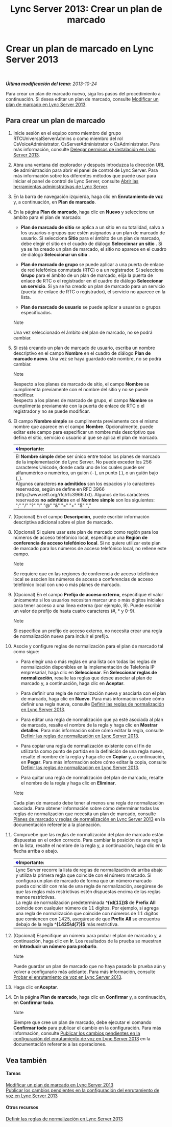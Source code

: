 ﻿---
title: 'Lync Server 2013: Crear un plan de marcado'
TOCTitle: Crear un plan de marcado
ms:assetid: d2fef3d0-7e78-4591-b712-d62ac71d71a5
ms:mtpsurl: https://technet.microsoft.com/es-es/library/Gg398909(v=OCS.15)
ms:contentKeyID: 48276775
ms.date: 01/07/2017
mtps_version: v=OCS.15
ms.translationtype: HT
---

# Crear un plan de marcado en Lync Server 2013

 

_**Última modificación del tema:** 2013-10-24_

Para crear un plan de marcado nuevo, siga los pasos del procedimiento a continuación. Si desea editar un plan de marcado, consulte [Modificar un plan de marcado en Lync Server 2013](lync-server-2013-modify-a-dial-plan.md).

## Para crear un plan de marcado

1.  Inicie sesión en el equipo como miembro del grupo RTCUniversalServerAdmins o como miembro del rol CsVoiceAdministrator, CsServerAdministrator o CsAdministrator. Para más información, consulte [Delegar permisos de instalación en Lync Server 2013](lync-server-2013-delegate-setup-permissions.md).

2.  Abra una ventana del explorador y después introduzca la dirección URL de administración para abrir el panel de control de Lync Server. Para más información sobre los diferentes métodos que puede usar para iniciar el panel de control de Lync Server, consulte [Abrir las herramientas administrativas de Lync Server](lync-server-2013-open-lync-server-administrative-tools.md).

3.  En la barra de navegación izquierda, haga clic en **Enrutamiento de voz** y, a continuación, en **Plan de marcado**.

4.  En la página **Plan de marcado**, haga clic en **Nuevo** y seleccione un ámbito para el plan de marcado:
    
      - **Plan de marcado de sitio** se aplica a un sitio en su totalidad, salvo a los usuarios o grupos que estén asignados a un plan de marcado de usuario. Si selecciona **Sitio** para el ámbito de un plan de marcado, debe elegir el sitio en el cuadro de diálogo **Seleccionar un sitio** . Si ya se ha creado un plan de marcado, el sitio no aparece en el cuadro de diálogo **Seleccionar un sitio** .
    
      - **Plan de marcado de grupo** se puede aplicar a una puerta de enlace de red telefónica conmutada (RTC) o a un registrador. Si selecciona **Grupo** para el ámbito de un plan de marcado, elija la puerta de enlace de RTC o el registrador en el cuadro de diálogo **Seleccionar un servicio**. Si ya se ha creado un plan de marcado para un servicio (puerta de enlace de RTC o registrador), el servicio no aparece en la lista.
    
      - **Plan de marcado de usuario** se puede aplicar a usuarios o grupos especificados.
    

    > [!NOTE]
    > Una vez seleccionado el ámbito del plan de marcado, no se podrá cambiar.



5.  Si está creando un plan de marcado de usuario, escriba un nombre descriptivo en el campo **Nombre** en el cuadro de diálogo **Plan de marcado nuevo**. Una vez se haya guardado este nombre, no se podrá cambiar.
    

    > [!NOTE]
    > Respecto a los planes de marcado de sitio, el campo <STRONG>Nombre</STRONG> se cumplimenta previamente con el nombre del sitio y no se puede modificar.<BR>Respecto a los planes de marcado de grupo, el campo <STRONG>Nombre</STRONG> se cumplimenta previamente con la puerta de enlace de RTC o el registrador y no se puede modificar.



6.  El campo **Nombre simple** se cumplimenta previamente con el mismo nombre que aparece en el campo **Nombre**. Opcionalmente, puede editar este campo para especificar un nombre más descriptivo que defina el sitio, servicio o usuario al que se aplica el plan de marcado.
    
    <table>
    <thead>
    <tr class="header">
    <th><img src="images/Gg425917.important(OCS.15).gif" title="important" alt="important" />Importante:</th>
    </tr>
    </thead>
    <tbody>
    <tr class="odd">
    <td>El <strong>Nombre simple</strong> debe ser único entre todos los planes de marcado de la implementación de Lync Server. No puede exceder los 256 caracteres Unicode, donde cada uno de los cuales puede ser alfanumérico o numérico, un guión (-), un punto (.), o un guión bajo (_).<br />
    Algunos caracteres <strong>no admitidos</strong> son los espacios y lo caracteres reservados, según se define en RFC 3966 (http://www.ietf.org/rfc/rfc3966.txt). Algunos de los caracteres reservados <strong>no admitidos</strong> en el <strong>Nombre simple</strong> son los siguientes:<br />
    &quot;;&quot; &quot;/&quot; &quot;?&quot; &quot;:&quot; &quot;@&quot; &quot;&amp;&quot; &quot;=&quot; &quot;+&quot; &quot;$&quot; &quot;,&quot;</td>
    </tr>
    </tbody>
    </table>


7.  (Opcional) En el campo **Descripción**, puede escribir información descriptiva adicional sobre el plan de marcado.

8.  (Opcional) Si quiere usar este plan de marcado como región para los números de acceso telefónico local, especifique una **Región de conferencia de acceso telefónico local**. Si no quiere utilizar este plan de marcado para los números de acceso telefónico local, no rellene este campo.
    

    > [!NOTE]
    > Se requiere que en las regiones de conferencia de acceso telefónico local se asocien los números de acceso a conferencias de acceso telefónico local con uno o más planes de marcado.



9.  (Opcional) En el campo **Prefijo de acceso externo**, especifique el valor únicamente si los usuarios necesitan marcar uno o más dígitos iniciales para tener acceso a una línea externa (por ejemplo, 9). Puede escribir un valor de prefijo de hasta cuatro caracteres (\#, \* y 0-9).
    

    > [!NOTE]
    > Si especifica un prefijo de acceso externo, no necesita crear una regla de normalización nueva para incluir el prefijo.



10. Asocie y configure reglas de normalización para el plan de marcado tal como sigue:
    
      - Para elegir una o más reglas en una lista con todas las reglas de normalización disponibles en la implementación de Telefonía IP empresarial, haga clic en **Seleccionar**. En **Seleccionar reglas de normalización**, resalte las reglas que desee asociar al plan de marcado y, a continuación, haga clic en **Aceptar**.
    
      - Para definir una regla de normalización nueva y asociarla con el plan de marcado, haga clic en **Nuevo**. Para más información sobre cómo definir una regla nueva, consulte [Definir las reglas de normalización en Lync Server 2013](lync-server-2013-defining-normalization-rules.md).
    
      - Para editar una regla de normalización que ya esté asociada al plan de marcado, resalte el nombre de la regla y haga clic en **Mostrar detalles**. Para más información sobre cómo editar la regla, consulte [Definir las reglas de normalización en Lync Server 2013](lync-server-2013-defining-normalization-rules.md).
    
      - Para copiar una regla de normalización existente con el fin de utilizarla como punto de partida en la definición de una regla nueva, resalte el nombre de la regla y haga clic en **Copiar** y, a continuación, en **Pegar**. Para más información sobre cómo editar la copia, consulte [Definir las reglas de normalización en Lync Server 2013](lync-server-2013-defining-normalization-rules.md).
    
      - Para quitar una regla de normalización del plan de marcado, resalte el nombre de la regla y haga clic en **Eliminar**.
    

    > [!NOTE]
    > Cada plan de marcado debe tener al menos una regla de normalización asociada. Para obtener información sobre cómo determinar todas las reglas de normalización que necesita un plan de marcado, consulte <A href="lync-server-2013-dial-plans-and-normalization-rules.md">Planes de marcado y reglas de normalización en Lync Server 2013</A> en la documentación referente a la planeación.



11. Compruebe que las reglas de normalización del plan de marcado están dispuestas en el orden correcto. Para cambiar la posición de una regla en la lista, resalte el nombre de la regla y, a continuación, haga clic en la flecha arriba o abajo.
    
    <table>
    <thead>
    <tr class="header">
    <th><img src="images/Gg425917.important(OCS.15).gif" title="important" alt="important" />Importante:</th>
    </tr>
    </thead>
    <tbody>
    <tr class="odd">
    <td>Lync Server recorre la lista de reglas de normalización de arriba abajo y utiliza la primera regla que coincide con el número marcado. Si configura un plan de marcado de forma que un número marcado pueda coincidir con más de una regla de normalización, asegúrese de que las reglas más restrictivas estén dispuestas encima de las reglas menos restrictivas.<br />
    La regla de normalización predeterminada <strong>^(\d{11})$</strong> de <strong>Prefix All</strong> coincide con cualquier número de 11 dígitos. Por ejemplo, si agrega una regla de normalización que coincide con números de 11 dígitos que comiencen con 1425, asegúrese de que <strong>Prefix All</strong> se encuentra debajo de la regla <strong>^(1425\d{7})$</strong> más restrictiva.</td>
    </tr>
    </tbody>
    </table>


12. (Opcional) Especifique un número para probar el plan de marcado y, a continuación, haga clic en **Ir**. Los resultados de la prueba se muestran en **Introducir un número para probarlo**.
    

    > [!NOTE]
    > Puede guardar un plan de marcado que no haya pasado la prueba aún y volver a configurarlo más adelante. Para más información, consulte <A href="lync-server-2013-test-voice-routing.md">Probar el enrutamiento de voz en Lync Server 2013</A>.



13. Haga clic en**Aceptar**.

14. En la página **Plan de marcado**, haga clic en **Confirmar** y, a continuación, en **Confirmar todo**.
    

    > [!NOTE]
    > Siempre que cree un plan de marcado, debe ejecutar el comando <STRONG>Confirmar todo</STRONG> para publicar el cambio en la configuración. Para más información, consulte <A href="lync-server-2013-publish-pending-changes-to-the-voice-routing-configuration.md">Publicar los cambios pendientes en la configuración del enrutamiento de voz en Lync Server 2013</A> en la documentación referente a las operaciones.



## Vea también

#### Tareas

[Modificar un plan de marcado en Lync Server 2013](lync-server-2013-modify-a-dial-plan.md)  
[Publicar los cambios pendientes en la configuración del enrutamiento de voz en Lync Server 2013](lync-server-2013-publish-pending-changes-to-the-voice-routing-configuration.md)  

#### Otros recursos

[Definir las reglas de normalización en Lync Server 2013](lync-server-2013-defining-normalization-rules.md)

